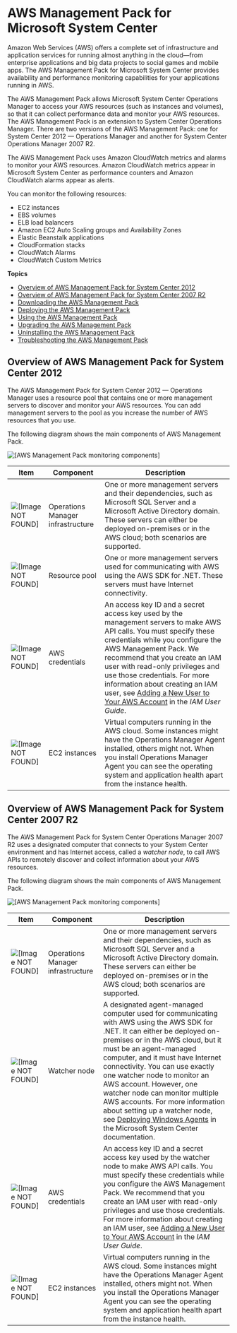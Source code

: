 # AWS Management Pack for Microsoft System Center<a name="AWSManagementPack"></a>

Amazon Web Services \(AWS\) offers a complete set of infrastructure and application services for running almost anything in the cloud—from enterprise applications and big data projects to social games and mobile apps\. The AWS Management Pack for Microsoft System Center provides availability and performance monitoring capabilities for your applications running in AWS\.

The AWS Management Pack allows Microsoft System Center Operations Manager to access your AWS resources \(such as instances and volumes\), so that it can collect performance data and monitor your AWS resources\. The AWS Management Pack is an extension to System Center Operations Manager\. There are two versions of the AWS Management Pack: one for System Center 2012 — Operations Manager and another for System Center Operations Manager 2007 R2\.

The AWS Management Pack uses Amazon CloudWatch metrics and alarms to monitor your AWS resources\. Amazon CloudWatch metrics appear in Microsoft System Center as performance counters and Amazon CloudWatch alarms appear as alerts\.

You can monitor the following resources:
+ EC2 instances
+ EBS volumes
+ ELB load balancers
+ Amazon EC2 Auto Scaling groups and Availability Zones
+ Elastic Beanstalk applications
+ CloudFormation stacks
+ CloudWatch Alarms
+ CloudWatch Custom Metrics

**Topics**
+ [Overview of AWS Management Pack for System Center 2012](#overview-2012)
+ [Overview of AWS Management Pack for System Center 2007 R2](#overview-2007)
+ [Downloading the AWS Management Pack](DownloadAWSmp.md)
+ [Deploying the AWS Management Pack](DeployingAWSmp.md)
+ [Using the AWS Management Pack](UsingAWSmp.md)
+ [Upgrading the AWS Management Pack](upgrading-awsmp.md)
+ [Uninstalling the AWS Management Pack](uninstalling-awsmp.md)
+ [Troubleshooting the AWS Management Pack](TroubleshootingAWSmp.md)

## Overview of AWS Management Pack for System Center 2012<a name="overview-2012"></a>

The AWS Management Pack for System Center 2012 — Operations Manager uses a resource pool that contains one or more management servers to discover and monitor your AWS resources\. You can add management servers to the pool as you increase the number of AWS resources that you use\.

The following diagram shows the main components of AWS Management Pack\.

![\[AWS Management Pack monitoring components\]](http://docs.aws.amazon.com/AWSEC2/latest/WindowsGuide/images/AWSMPcomponents.png)


| Item | Component | Description | 
| --- | --- | --- | 
|  ![\[Image NOT FOUND\]](http://docs.aws.amazon.com/AWSEC2/latest/WindowsGuide/images/callouts/1.png)  |  Operations Manager infrastructure  |  One or more management servers and their dependencies, such as Microsoft SQL Server and a Microsoft Active Directory domain\. These servers can either be deployed on\-premises or in the AWS cloud; both scenarios are supported\.  | 
|  ![\[Image NOT FOUND\]](http://docs.aws.amazon.com/AWSEC2/latest/WindowsGuide/images/callouts/2.png)  |  Resource pool  |  One or more management servers used for communicating with AWS using the AWS SDK for \.NET\. These servers must have Internet connectivity\.  | 
|  ![\[Image NOT FOUND\]](http://docs.aws.amazon.com/AWSEC2/latest/WindowsGuide/images/callouts/3.png)  |  AWS credentials  |  An access key ID and a secret access key used by the management servers to make AWS API calls\. You must specify these credentials while you configure the AWS Management Pack\. We recommend that you create an IAM user with read\-only privileges and use those credentials\. For more information about creating an IAM user, see [Adding a New User to Your AWS Account](http://docs.aws.amazon.com/IAM/latest/UserGuide/Using_SettingUpUser.html) in the *IAM User Guide*\.  | 
|  ![\[Image NOT FOUND\]](http://docs.aws.amazon.com/AWSEC2/latest/WindowsGuide/images/callouts/4.png)  |  EC2 instances  |  Virtual computers running in the AWS cloud\. Some instances might have the Operations Manager Agent installed, others might not\. When you install Operations Manager Agent you can see the operating system and application health apart from the instance health\.  | 

## Overview of AWS Management Pack for System Center 2007 R2<a name="overview-2007"></a>

The AWS Management Pack for System Center Operations Manager 2007 R2 uses a designated computer that connects to your System Center environment and has Internet access, called a *watcher node*, to call AWS APIs to remotely discover and collect information about your AWS resources\.

The following diagram shows the main components of AWS Management Pack\.

![\[AWS Management Pack monitoring components\]](http://docs.aws.amazon.com/AWSEC2/latest/WindowsGuide/images/AWSMPcomponents2007.png)


| Item | Component | Description | 
| --- | --- | --- | 
|  ![\[Image NOT FOUND\]](http://docs.aws.amazon.com/AWSEC2/latest/WindowsGuide/images/callouts/1.png)  |  Operations Manager infrastructure  |  One or more management servers and their dependencies, such as Microsoft SQL Server and a Microsoft Active Directory domain\. These servers can either be deployed on\-premises or in the AWS cloud; both scenarios are supported\.  | 
|  ![\[Image NOT FOUND\]](http://docs.aws.amazon.com/AWSEC2/latest/WindowsGuide/images/callouts/2.png)  |  Watcher node  |  A designated agent\-managed computer used for communicating with AWS using the AWS SDK for \.NET\. It can either be deployed on\-premises or in the AWS cloud, but it must be an agent\-managed computer, and it must have Internet connectivity\. You can use exactly one watcher node to monitor an AWS account\. However, one watcher node can monitor multiple AWS accounts\. For more information about setting up a watcher node, see [Deploying Windows Agents](http://technet.microsoft.com/en-us/library/cc950516.aspx) in the Microsoft System Center documentation\.  | 
|  ![\[Image NOT FOUND\]](http://docs.aws.amazon.com/AWSEC2/latest/WindowsGuide/images/callouts/3.png)  |  AWS credentials  |  An access key ID and a secret access key used by the watcher node to make AWS API calls\. You must specify these credentials while you configure the AWS Management Pack\. We recommend that you create an IAM user with read\-only privileges and use those credentials\. For more information about creating an IAM user, see [Adding a New User to Your AWS Account](http://docs.aws.amazon.com/IAM/latest/UserGuide/Using_SettingUpUser.html) in the *IAM User Guide*\.  | 
|  ![\[Image NOT FOUND\]](http://docs.aws.amazon.com/AWSEC2/latest/WindowsGuide/images/callouts/4.png)  |  EC2 instances  |  Virtual computers running in the AWS cloud\. Some instances might have the Operations Manager Agent installed, others might not\. When you install the Operations Manager Agent you can see the operating system and application health apart from the instance health\.  | 